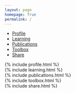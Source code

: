 ```yaml
---
layout: page
homepage: True
permalink: /
---
```


<ul class="nav nav-tabs" role="tablist" id="myTab">
  <li class="active"><a href="#profile" role="tab" data-toggle="tab">Profile</a></li>
  <li><a href="#learning" role="tab" data-toggle="tab">Learning</a></li>
  <li><a href="#publications" role="tab" data-toggle="tab">Publications</a></li>
  <li><a href="#toolbox" role="tab" data-toggle="tab">Toolbox</a></li>
  <li><a href="#share" role="tab" data-toggle="tab">Share</a></li>
</ul>

<div class="tab-content">
  <div class="tab-pane active" id="profile"> 
  	{% include profile.html %}
  </div>

  <div class="tab-pane" id="learning"> 
	  {% include learning.html %}
  </div>

  <div class="tab-pane" id="publications"> 
	  {% include publications.html %}
  </div>

  <div class="tab-pane" id="toolbox"> 
  	{% include toolbox.html %}
  </div>

  <div class="tab-pane" id="share"> 
  	{% include share.html %}
  </div>

</div>

<script>
 function activaTab(tab){
    $('.nav-tabs a[href="#' + tab + '"]').tab('show');
	};

	activaTab('profile');
</script>




